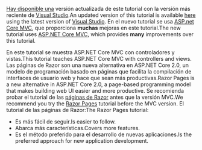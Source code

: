 <span data-ttu-id="a19bb-101">[Hay disponible una](https://docs.microsoft.com/aspnet/core/tutorials/first-mvc-app/start-mvc) versión actualizada de este tutorial con la versión más reciente de [Visual Studio](https://visualstudio.microsoft.com/).</span><span class="sxs-lookup"><span data-stu-id="a19bb-101">An updated version of this tutorial is available [here](https://docs.microsoft.com/aspnet/core/tutorials/first-mvc-app/start-mvc) using the latest version of [Visual Studio](https://visualstudio.microsoft.com/).</span></span> <span data-ttu-id="a19bb-102">En el nuevo tutorial se usa [ASP.net Core MVC](https://docs.microsoft.com/aspnet/core/mvc/), que proporciona **muchas** mejoras en este tutorial.</span><span class="sxs-lookup"><span data-stu-id="a19bb-102">The new tutorial uses [ASP.NET Core MVC](https://docs.microsoft.com/aspnet/core/mvc/), which provides **many** improvements over this tutorial.</span></span>

<span data-ttu-id="a19bb-103">En este tutorial se muestra ASP.NET Core MVC con controladores y vistas.</span><span class="sxs-lookup"><span data-stu-id="a19bb-103">This tutorial teaches ASP.NET Core MVC with controllers and views.</span></span> <span data-ttu-id="a19bb-104">Las páginas de Razor son una nueva alternativa en ASP.NET Core 2.0, un modelo de programación basado en páginas que facilita la compilación de interfaces de usuario web y hace que sean más productivas.</span><span class="sxs-lookup"><span data-stu-id="a19bb-104">Razor Pages is a new alternative in ASP.NET Core 2.0, a page-based programming model that makes building web UI easier and more productive.</span></span> <span data-ttu-id="a19bb-105">Se recomienda probar el tutorial de las [páginas de Razor](https://docs.microsoft.com/aspnet/core/mvc/razor-pages) antes que la versión MVC.</span><span class="sxs-lookup"><span data-stu-id="a19bb-105">We recommend you try the [Razor Pages](https://docs.microsoft.com/aspnet/core/mvc/razor-pages) tutorial before the MVC version.</span></span> <span data-ttu-id="a19bb-106">El tutorial de las páginas de Razor:</span><span class="sxs-lookup"><span data-stu-id="a19bb-106">The Razor Pages tutorial:</span></span>

* <span data-ttu-id="a19bb-107">Es más fácil de seguir.</span><span class="sxs-lookup"><span data-stu-id="a19bb-107">Is easier to follow.</span></span>
* <span data-ttu-id="a19bb-108">Abarca más características.</span><span class="sxs-lookup"><span data-stu-id="a19bb-108">Covers more features.</span></span>
* <span data-ttu-id="a19bb-109">Es el método preferido para el desarrollo de nuevas aplicaciones.</span><span class="sxs-lookup"><span data-stu-id="a19bb-109">Is the preferred approach for new application development.</span></span>
